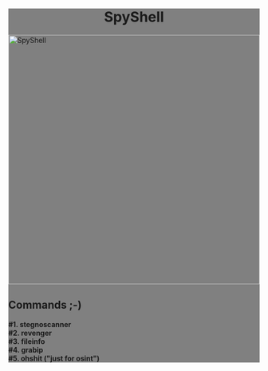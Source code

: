 <div style="width:100%;height:max-content;justify-content:center;align-items:center;background:grey;">
	<h1 style="text-align:center;">SpyShell</h1>
    	<img src="[asset/SpyShell.png](https://github.com/jerrygems/spyshell-python/blob/main/asset/SpyShell.png)" alt="SpyShell" style="align-items:center;justify-content:center;width:100%;height:500px;" />
  <p>
  <h2>Commands ;-)</h2>
    <b>#1. stegnoscanner</b><br>
    <b>#2. revenger</b><br>
    <b>#3. fileinfo</b><br>
    <b>#4. grabip</b><br>
    <b>#5. ohshit ("just for osint")</b>
  </p>
</div>
